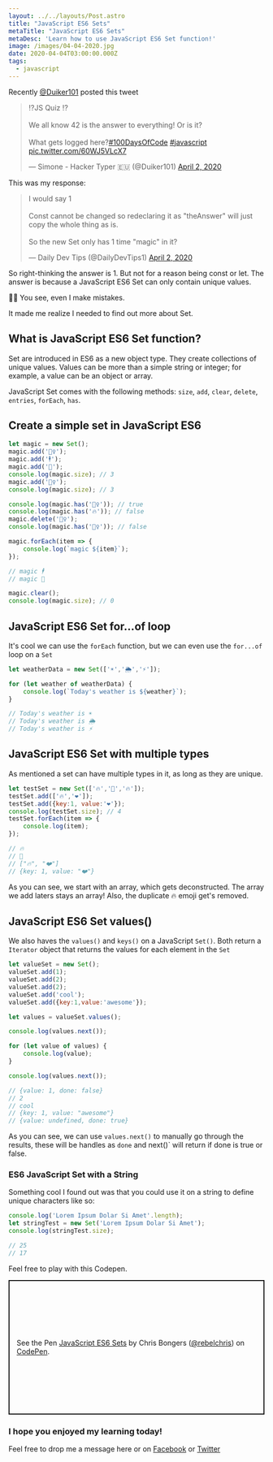 ```yaml
---
layout: ../../layouts/Post.astro
title: "JavaScript ES6 Sets"
metaTitle: "JavaScript ES6 Sets"
metaDesc: 'Learn how to use JavaScript ES6 Set function!'
image: /images/04-04-2020.jpg
date: 2020-04-04T03:00:00.000Z
tags:
  - javascript
---
```

Recently [@Duiker101](https://twitter.com/Duiker101) posted this tweet

<blockquote class="twitter-tweet"><p lang="en" dir="ltr">⁉️JS Quiz ⁉️<br /><br />We all know 42 is the answer to everything! Or is it? <br /><br />What gets logged here?<a href="https://twitter.com/hashtag/100DaysOfCode?src=hash&amp;ref_src=twsrc%5Etfw">#100DaysOfCode</a> <a href="https://twitter.com/hashtag/javascript?src=hash&amp;ref_src=twsrc%5Etfw">#javascript</a> <a href="https://t.co/60WJ5VLcX7">pic.twitter.com/60WJ5VLcX7</a></p>&mdash; Simone - Hacker Typer 🇪🇺 (@Duiker101) <a href="https://twitter.com/Duiker101/status/1245679886322356224?ref_src=twsrc%5Etfw">April 2, 2020</a></blockquote> <script async src="https://platform.twitter.com/widgets.js" charset="utf-8"></script>

This was my response:

<blockquote class="twitter-tweet"><p lang="en" dir="ltr">I would say 1<br /><br />Const cannot be changed so redeclaring it as &quot;theAnswer&quot; will just copy the whole thing as is.<br /><br />So the new Set only has 1 time &quot;magic&quot; in it?</p>&mdash; Daily Dev Tips (@DailyDevTips1) <a href="https://twitter.com/DailyDevTips1/status/1245681112468389889?ref_src=twsrc%5Etfw">April 2, 2020</a></blockquote> <script async src="https://platform.twitter.com/widgets.js" charset="utf-8"></script>

So right-thinking the answer is 1. But not for a reason being const or let.
The answer is because a JavaScript ES6 Set can only contain unique values.

🤦‍♂️ You see, even I make mistakes.

It made me realize I needed to find out more about Set.

## What is JavaScript ES6 Set function?

Set are introduced in ES6 as a new object type.
They create collections of unique values. Values can be more than a simple string or integer; for example, a value can be an object or array.

JavaScript Set comes with the following methods: `size`, `add`, `clear`, `delete`, `entries`, `forEach`, `has`.

## Create a simple set in JavaScript ES6

```js
let magic = new Set();
magic.add('🧙‍♀️');
magic.add('🕴'); 
magic.add('🎩'); 
console.log(magic.size); // 3
magic.add('🧙‍♀️');
console.log(magic.size); // 3

console.log(magic.has('🧙‍♀️')); // true
console.log(magic.has('🔥')); // false
magic.delete('🧙‍♀️');
console.log(magic.has('🧙‍♀️')); // false

magic.forEach(item => {
	console.log(`magic ${item}`);
});

// magic 🕴
// magic 🎩

magic.clear();
console.log(magic.size); // 0
```

## JavaScript ES6 Set for...of loop

It's cool we can use the `forEach` function, but we can even use the `for...of` loop on a `Set`

```js
let weatherData = new Set(['☀️','🌦','⚡️']); 

for (let weather of weatherData) {
	console.log(`Today's weather is ${weather}`);
}

// Today's weather is ☀️
// Today's weather is 🌦
// Today's weather is ⚡️
```

## JavaScript ES6 Set with multiple types

As mentioned a set can have multiple types in it, as long as they are unique.

```js
let testSet = new Set(['🔥','🤟','🔥']);
testSet.add(['🔥','❤️']);
testSet.add({key:1, value:'❤️'});
console.log(testSet.size); // 4
testSet.forEach(item => {
	console.log(item);
});

// 🔥
// 🤟
// ["🔥", "❤️"]
// {key: 1, value: "❤️"}
```

As you can see, we start with an array, which gets deconstructed. The array we add laters stays an array!
Also, the duplicate 🔥 emoji get's removed.

## JavaScript ES6 Set values()

We also haves the `values()` and `keys()` on a JavaScript `Set()`. Both return a `Iterator` object that returns the values for each element in the `Set`

```js
let valueSet = new Set();
valueSet.add(1);
valueSet.add(2);
valueSet.add(2);
valueSet.add('cool');
valueSet.add({key:1,value:'awesome'});

let values = valueSet.values();

console.log(values.next());

for (let value of values) {
	console.log(value);
}

console.log(values.next());

// {value: 1, done: false}
// 2
// cool
// {key: 1, value: "awesome"}
// {value: undefined, done: true}
```

As you can see, we can use `values.next()` to manually go through the results, these will be handles as `done` and next()` will return if done is true or false.

### ES6 JavaScript Set with a String

Something cool I found out was that you could use it on a string to define unique characters like so:

```js
console.log('Lorem Ipsum Dolar Si Amet'.length);
let stringTest = new Set('Lorem Ipsum Dolar Si Amet');
console.log(stringTest.size);

// 25
// 17
```

Feel free to play with this Codepen.

<p class="codepen" data-height="265" data-theme-id="dark" data-default-tab="js,result" data-user="rebelchris" data-slug-hash="ZEGNQOm" style="height: 265px; box-sizing: border-box; display: flex; align-items: center; justify-content: center; border: 2px solid; margin: 1em 0; padding: 1em;" data-pen-title="JavaScript ES6 Sets">
  <span>See the Pen <a href="https://codepen.io/rebelchris/pen/ZEGNQOm">
  JavaScript ES6 Sets</a> by Chris Bongers (<a href="https://codepen.io/rebelchris">@rebelchris</a>)
  on <a href="https://codepen.io">CodePen</a>.</span>
</p>
<script async src="https://static.codepen.io/assets/embed/ei.js"></script>

### I hope you enjoyed my learning today!
 
Feel free to drop me a message here or on [Facebook](https://www.facebook.com/DailyDevTipsBlog) or [Twitter](https://twitter.com/DailyDevTips1)
